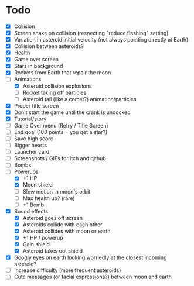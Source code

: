 # Todo

* [x] Collision
* [x] Screen shake on collision (respecting "reduce flashing" setting)
* [x] Variation in asteroid initial velocity (not always pointing directly at Earth)
* [x] Collision between asteroids?
* [x] Health
* [x] Game over screen
* [x] Stars in background
* [x] Rockets from Earth that repair the moon
* [ ] Animations
    * [x] Asteroid collision explosions
    * [ ] Rocket taking off particles
    * [ ] Asteroid tail (like a comet?) animation/particles
* [x] Proper title screen
* [x] Don't start the game until the crank is undocked
* [x] Tutorial/story
* [ ] Game Over menu (Retry / Title Screen)
* [ ] End goal (100 points = you get a star?)
* [ ] Save high score
* [ ] Bigger hearts
* [ ] Launcher card
* [ ] Screenshots / GIFs for itch and github
* [ ] Bombs
* [ ] Powerups
    * [x] +1 HP
    * [x] Moon shield
    * [ ] Slow motion in moon's orbit
    * [ ] Max health up? (rare)
    * [ ] +1 Bomb
* [x] Sound effects
    * [x] Asteroid goes off screen
    * [x] Asteroids collide with each other
    * [x] Asteroid collides with moon or earth
    * [x] +1 HP / powerup
    * [x] Gain shield
    * [x] Asteroid takes out shield
* [x] Googly eyes on earth looking worriedly at the closest incoming asteroid?
* [ ] Increase difficulty (more frequent asteroids)
* [ ] Cute messages (or facial expressions?) between moon and earth
